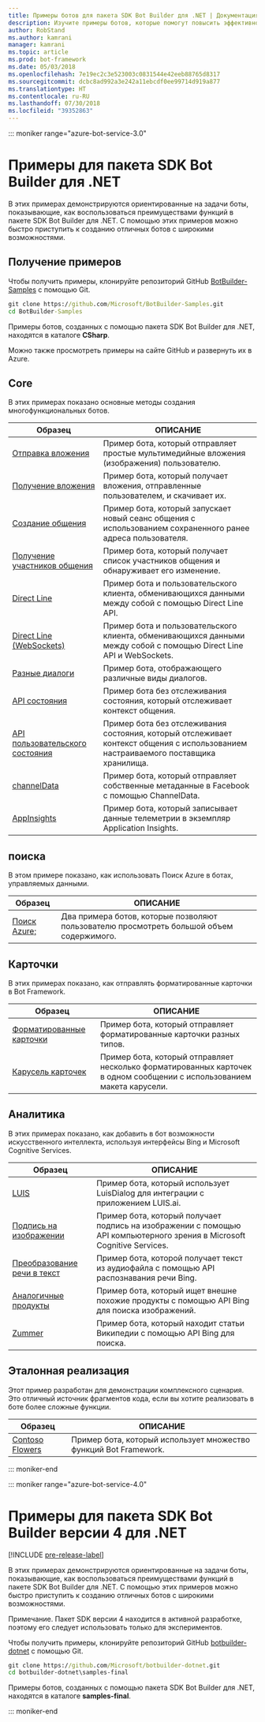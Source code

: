 ```yaml
---
title: Примеры ботов для пакета SDK Bot Builder для .NET | Документация Майкрософт
description: Изучите примеры ботов, которые помогут повысить эффективность разработки ботов с помощью пакета SDK Bot Builder для .NET.
author: RobStand
ms.author: kamrani
manager: kamrani
ms.topic: article
ms.prod: bot-framework
ms.date: 05/03/2018
ms.openlocfilehash: 7e19ec2c3e523003c0831544e42eeb88765d8317
ms.sourcegitcommit: dcbc8ad992a3e242a11ebcdf0ee99714d919a877
ms.translationtype: HT
ms.contentlocale: ru-RU
ms.lasthandoff: 07/30/2018
ms.locfileid: "39352863"
---
```

::: moniker range="azure-bot-service-3.0"

# <a name="bot-builder-sdk-for-net-samples"></a>Примеры для пакета SDK Bot Builder для .NET

В этих примерах демонстрируются ориентированные на задачи боты, показывающие, как воспользоваться преимуществами функций в пакете SDK Bot Builder для .NET. С помощью этих примеров можно быстро приступить к созданию отличных ботов с широкими возможностями.

## <a name="get-the-samples"></a>Получение примеров
Чтобы получить примеры, клонируйте репозиторий GitHub [BotBuilder-Samples](https://github.com/Microsoft/BotBuilder-Samples) с помощью Git.

```cmd
git clone https://github.com/Microsoft/BotBuilder-Samples.git
cd BotBuilder-Samples
```

Примеры ботов, созданных с помощью пакета SDK Bot Builder для .NET, находятся в каталоге **CSharp**.

Можно также просмотреть примеры на сайте GitHub и развернуть их в Azure.

## <a name="core"></a>Core
В этих примерах показано основные методы создания многофункциональных ботов.

Образец | ОПИСАНИЕ
------------ | ------------- 
[Отправка вложения](https://github.com/Microsoft/BotBuilder-Samples/tree/master/CSharp/core-SendAttachment) | Пример бота, который отправляет простые мультимедийные вложения (изображения) пользователю. 
[Получение вложения](https://github.com/Microsoft/BotBuilder-Samples/tree/master/CSharp/core-ReceiveAttachment) | Пример бота, который получает вложения, отправленные пользователем, и скачивает их. 
[Создание общения](https://github.com/Microsoft/BotBuilder-Samples/tree/master/CSharp/core-CreateNewConversation)  | Пример бота, который запускает новый сеанс общения с использованием сохраненного ранее адреса пользователя.
[Получение участников общения](https://github.com/Microsoft/BotBuilder-Samples/tree/master/CSharp/core-GetConversationMembers) | Пример бота, который получает список участников общения и обнаруживает его изменение. 
[Direct Line](https://github.com/Microsoft/BotBuilder-Samples/tree/master/CSharp/core-DirectLine) | Пример бота и пользовательского клиента, обменивающихся данными между собой с помощью Direct Line API. 
[Direct Line (WebSockets)](https://github.com/Microsoft/BotBuilder-Samples/tree/master/CSharp/core-DirectLineWebSockets) | Пример бота и пользовательского клиента, обменивающихся данными между собой с помощью Direct Line API и WebSockets. 
[Разные диалоги](https://github.com/Microsoft/BotBuilder-Samples/tree/master/CSharp/core-MultiDialogs) | Пример бота, отображающего различные виды диалогов.
[API состояния](https://github.com/Microsoft/BotBuilder-Samples/tree/master/CSharp/core-State) | Пример бота без отслеживания состояния, который отслеживает контекст общения.
[API пользовательского состояния](https://github.com/Microsoft/BotBuilder-Samples/tree/master/CSharp/core-CustomState) | Пример бота без отслеживания состояния, который отслеживает контекст общения с использованием настраиваемого поставщика хранилища.
[channelData](https://github.com/Microsoft/BotBuilder-Samples/tree/master/CSharp/core-ChannelData) | Пример бота, который отправляет собственные метаданные в Facebook с помощью ChannelData.
[AppInsights](https://github.com/Microsoft/BotBuilder-Samples/tree/master/CSharp/core-AppInsights) | Пример бота, который записывает данные телеметрии в экземпляр Application Insights.

## <a name="search"></a>поиска
В этом примере показано, как использовать Поиск Azure в ботах, управляемых данными.

Образец | ОПИСАНИЕ
------------ | -------------
[Поиск Azure;](https://github.com/Microsoft/BotBuilder-Samples/tree/master/CSharp/demo-Search) | Два примера ботов, которые позволяют пользователю просмотреть большой объем содержимого.


## <a name="cards"></a>Карточки
В этих примерах показано, как отправлять форматированные карточки в Bot Framework.

Образец | ОПИСАНИЕ
------------ | -------------
[Форматированные карточки](https://github.com/Microsoft/BotBuilder-Samples/tree/master/CSharp/cards-RichCards) | Пример бота, который отправляет форматированные карточки разных типов.
[Карусель карточек](https://github.com/Microsoft/BotBuilder-Samples/tree/master/CSharp/cards-CarouselCards) | Пример бота, который отправляет несколько форматированных карточек в одном сообщении с использованием макета карусели.

## <a name="intelligence"></a>Аналитика
В этих примерах показано, как добавить в бот возможности искусственного интеллекта, используя интерфейсы Bing и Microsoft Cognitive Services.

Образец | ОПИСАНИЕ
------------ | -------------
[LUIS](https://github.com/Microsoft/BotBuilder-Samples/tree/master/CSharp/intelligence-LUIS) | Пример бота, который использует LuisDialog для интеграции с приложением LUIS.ai.
[Подпись на изображении](https://github.com/Microsoft/BotBuilder-Samples/tree/master/CSharp/intelligence-ImageCaption) | Пример бота, который получает подпись на изображении с помощью API компьютерного зрения в Microsoft Cognitive Services.
[Преобразование речи в текст](https://github.com/Microsoft/BotBuilder-Samples/tree/master/CSharp/intelligence-SpeechToText)  | Пример бота, которой получает текст из аудиофайла с помощью API распознавания речи Bing.
[Аналогичные продукты](https://github.com/Microsoft/BotBuilder-Samples/tree/master/CSharp/intelligence-SimilarProducts) | Пример бота, который ищет внешне похожие продукты с помощью API Bing для поиска изображений. 
[Zummer](https://github.com/Microsoft/BotBuilder-Samples/tree/master/CSharp/intelligence-Zummer) | Пример бота, который находит статьи Википедии с помощью API Bing для поиска.

## <a name="reference-implementation"></a>Эталонная реализация
Этот пример разработан для демонстрации комплексного сценария. Это отличный источник фрагментов кода, если вы хотите реализовать в боте более сложные функции.


Образец | ОПИСАНИЕ
------------ | -------------
[Contoso Flowers](https://github.com/Microsoft/BotBuilder-Samples/tree/master/CSharp/demo-ContosoFlowers) | Пример бота, который использует множество функций Bot Framework.

::: moniker-end

::: moniker range="azure-bot-service-4.0"
# <a name="bot-builder-sdk-v4-net-samples"></a>Примеры для пакета SDK Bot Builder версии 4 для .NET
[!INCLUDE [pre-release-label](../includes/pre-release-label.md)]

В этих примерах демонстрируются ориентированные на задачи боты, показывающие, как воспользоваться преимуществами функций в пакете SDK Bot Builder для .NET. С помощью этих примеров можно быстро приступить к созданию отличных ботов с широкими возможностями. 

Примечание. Пакет SDK версии 4 находится в активной разработке, поэтому его следует использовать только для экспериментов. 

Чтобы получить примеры, клонируйте репозиторий GitHub [botbuilder-dotnet](https://github.com/Microsoft/botbuilder-dotnet) с помощью Git.
```cmd
git clone https://github.com/Microsoft/botbuilder-dotnet.git
cd botbuilder-dotnet\samples-final
```
Примеры ботов, созданных с помощью пакета SDK Bot Builder для .NET, находятся в каталоге **samples-final**.


::: moniker-end

